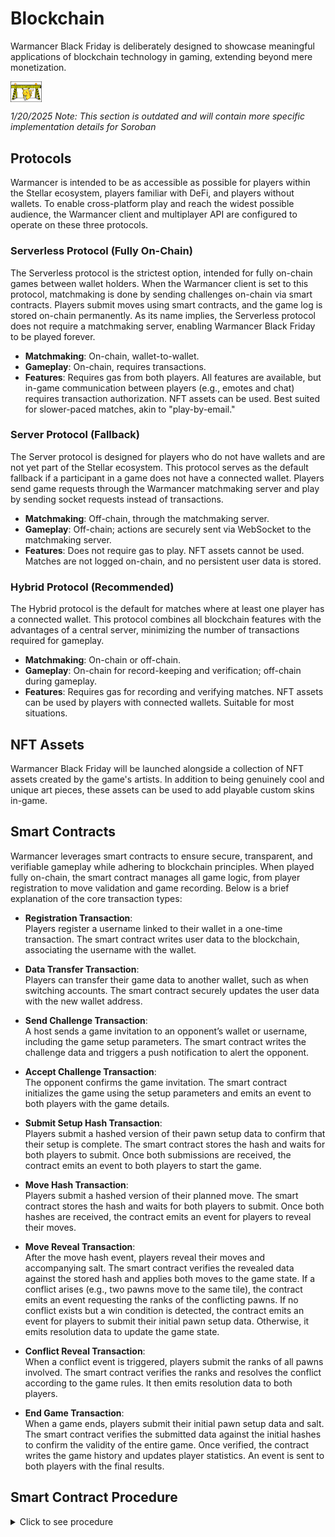 # Blockchain

Warmancer Black Friday is deliberately designed to showcase meaningful applications of blockchain technology in gaming, extending beyond mere monetization.

<div style="display: flex; justify-content: flex-start;">
  <img src="./assets/under_construction.gif" alt="under construction" style="width: 10%;"/>
</div>

*1/20/2025 Note: This section is outdated and will contain more specific implementation details for Soroban*

## Protocols

Warmancer is intended to be as accessible as possible for players within the Stellar ecosystem, players familiar with DeFi, and players without wallets. To enable cross-platform play and reach the widest possible audience, the Warmancer client and multiplayer API are configured to operate on these three protocols.

### Serverless Protocol (Fully On-Chain)
The Serverless protocol is the strictest option, intended for fully on-chain games between wallet holders. When the Warmancer client is set to this protocol, matchmaking is done by sending challenges on-chain via smart contracts. Players submit moves using smart contracts, and the game log is stored on-chain permanently. As its name implies, the Serverless protocol does not require a matchmaking server, enabling Warmancer Black Friday to be played forever.

- **Matchmaking**: On-chain, wallet-to-wallet.
- **Gameplay**: On-chain, requires transactions.
- **Features**: Requires gas from both players. All features are available, but in-game communication between players (e.g., emotes and chat) requires transaction authorization. NFT assets can be used. Best suited for slower-paced matches, akin to "play-by-email."

### Server Protocol (Fallback)
The Server protocol is designed for players who do not have wallets and are not yet part of the Stellar ecosystem. This protocol serves as the default fallback if a participant in a game does not have a connected wallet. Players send game requests through the Warmancer matchmaking server and play by sending socket requests instead of transactions.

- **Matchmaking**: Off-chain, through the matchmaking server.
- **Gameplay**: Off-chain; actions are securely sent via WebSocket to the matchmaking server.
- **Features**: Does not require gas to play. NFT assets cannot be used. Matches are not logged on-chain, and no persistent user data is stored.

### Hybrid Protocol (Recommended)
The Hybrid protocol is the default for matches where at least one player has a connected wallet. This protocol combines all blockchain features with the advantages of a central server, minimizing the number of transactions required for gameplay.

- **Matchmaking**: On-chain or off-chain.
- **Gameplay**: On-chain for record-keeping and verification; off-chain during gameplay.
- **Features**: Requires gas for recording and verifying matches. NFT assets can be used by players with connected wallets. Suitable for most situations.

## NFT Assets
Warmancer Black Friday will be launched alongside a collection of NFT assets created by the game's artists. In addition to being genuinely cool and unique art pieces, these assets can be used to add playable custom skins in-game.


## Smart Contracts

Warmancer leverages smart contracts to ensure secure, transparent, and verifiable gameplay while adhering to blockchain principles. When played fully on-chain, the smart contract manages all game logic, from player registration to move validation and game recording. Below is a brief explanation of the core transaction types:

- **Registration Transaction**:  
  Players register a username linked to their wallet in a one-time transaction. The smart contract writes user data to the blockchain, associating the username with the wallet.

- **Data Transfer Transaction**:  
  Players can transfer their game data to another wallet, such as when switching accounts. The smart contract securely updates the user data with the new wallet address.

- **Send Challenge Transaction**:  
  A host sends a game invitation to an opponent’s wallet or username, including the game setup parameters. The smart contract writes the challenge data and triggers a push notification to alert the opponent.

- **Accept Challenge Transaction**:  
  The opponent confirms the game invitation. The smart contract initializes the game using the setup parameters and emits an event to both players with the game details.

- **Submit Setup Hash Transaction**:  
  Players submit a hashed version of their pawn setup data to confirm that their setup is complete. The smart contract stores the hash and waits for both players to submit. Once both submissions are received, the contract emits an event to both players to start the game.

- **Move Hash Transaction**:  
  Players submit a hashed version of their planned move. The smart contract stores the hash and waits for both players to submit. Once both hashes are received, the contract emits an event for players to reveal their moves.

- **Move Reveal Transaction**:  
  After the move hash event, players reveal their moves and accompanying salt. The smart contract verifies the revealed data against the stored hash and applies both moves to the game state. If a conflict arises (e.g., two pawns move to the same tile), the contract emits an event requesting the ranks of the conflicting pawns. If no conflict exists but a win condition is detected, the contract emits an event for players to submit their initial pawn setup data. Otherwise, it emits resolution data to update the game state.

- **Conflict Reveal Transaction**:  
  When a conflict event is triggered, players submit the ranks of all pawns involved. The smart contract verifies the ranks and resolves the conflict according to the game rules. It then emits resolution data to both players.

- **End Game Transaction**:  
  When a game ends, players submit their initial pawn setup data and salt. The smart contract verifies the submitted data against the initial hashes to confirm the validity of the entire game. Once verified, the contract writes the game history and updates player statistics. An event is sent to both players with the final results.


## Smart Contract Procedure
<details>
<summary> Click to see procedure </summary>

```
	Register tx:
		User registers a username to their wallet as a one time tx
		Contract writes user data
	Transfer tx:
		User transfers data to another wallet
		Contract writes new user data
	Send challenge tx:
		Host sends a invite to opponent wallet or username containing game setup parameters
		Contract writes challenge
		Opponent is alerted via push notification
	Accept challenge tx:
		Opponent sends a confirmation message
		Contract starts game from setup parameters 
		Contract sends event to both players containing game setup parameters
	Submit setup hash tx:
		Player submits hash of their pawn setup data confirming that they are done placing pawns
		Contract writes hash
		Contract waits for both players to submit
		Contract sends event to both players to start game
	Move hash tx:
		Player submits hash of their move
		Contract writes hash
		Contract waits for both players to submit
		Contract sends event to both players to reveal moves
	Move reveal tx:
		On move hash event, Player submits move + salt
		Contract waits for both players to submit
		Contract checks hash and applies both moves
		If conflict, Contract sends event to both players to submit ranks of pawns involved
		Else if game end, Contract sends event to both players to submit initial pawn setup data
		Else Contract sends event to both players with resolution data
	Conflict reveal tx:
		On conflict event, Player submits ranks for all pawns involved
		Contract waits for both players to submit
		Contract sends event to both players with resolution data
	End game tx:
		On game end event, Player submits initial pawn data setup + salt
		Contract waits for both players to submit
		Contract checks hash and verifies entire game
		Contract writes game history and player history
		Client sends event to both players
```
</details>